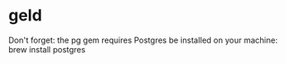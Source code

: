 # geld

Don't forget: the pg gem requires Postgres be installed on your machine: brew install postgres